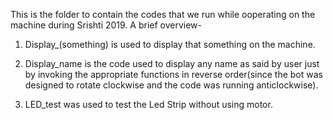This is the folder to contain the codes that we run while ooperating on the machine during Srishti 2019.
A brief overview-

1. Display_(something) is used to display that something on the machine.

2. Display_name is the code used to display any name as said by user just by invoking the appropriate functions in reverse order(since the bot was designed to rotate clockwise and the code was running anticlockwise).

3. LED_test was used to test the Led Strip without using motor.
